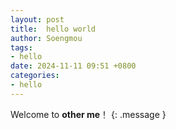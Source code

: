 ```yaml
---
layout: post
title:  hello world
author: Soengmou
tags:
- hello
date: 2024-11-11 09:51 +0800
categories:
- hello
---
```

Welcome to **other me**！
{: .message }
